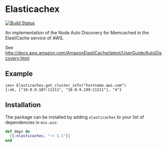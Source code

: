 # Elasticachex

[![Build Status](https://secure.travis-ci.org/peillis/elasticachex.svg)](http://travis-ci.org/peillis/elasticachex)

An implementation of the Node Auto Discovery for Memcached in the
ElastiCache service of AWS.

See http://docs.aws.amazon.com/AmazonElastiCache/latest/UserGuide/AutoDiscovery.html

## Example

    iex> Elasticachex.get_cluster_info("hostname.aws.com")
    {:ok, ["10.0.9.107:11211", "10.0.9.109:11211"], "4"}


## Installation

The package can be installed by adding `elasticachex` to your list of
dependencies in `mix.exs`:

```elixir
def deps do
  [{:elasticachex, "~> 1.1"}]
end
```
